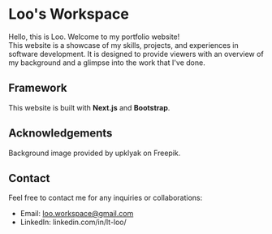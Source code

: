 # Loo's Workspace
Hello, this is Loo. Welcome to my portfolio website!<br/>
This website is a showcase of my skills, projects, and experiences in software development. It is designed to provide viewers with an overview of my background and a glimpse into the work that I've done.

## Framework
This website is built with <b>Next.js</b> and <b>Bootstrap</b>.

## Acknowledgements
Background image provided by upklyak on Freepik.

## Contact
Feel free to contact me for any inquiries or collaborations:
- Email: loo.workspace@gmail.com
- LinkedIn: linkedin.com/in/lt-loo/
